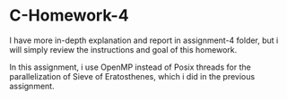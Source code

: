 # C-Homework-4

I have more in-depth explanation and report in assignment-4 folder, but i will simply review the instructions and goal of this homework.

In this assignment, i use OpenMP instead of Posix threads for the parallelization of Sieve of Eratosthenes, which i did in the previous assignment.
